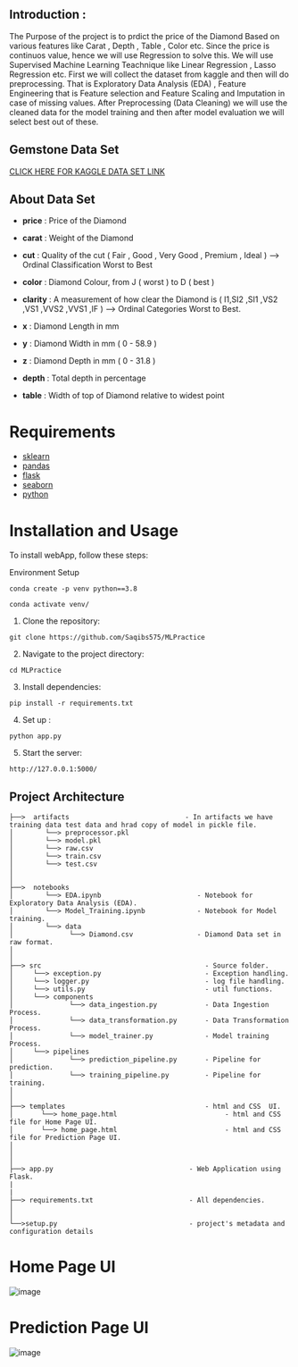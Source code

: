 ## Introduction :
The Purpose of the project is to prdict the price of the Diamond Based on various features like Carat , Depth , Table , Color etc. Since the price is continuos value, hence we will use Regression to solve this. We will use Supervised Machine Learning Teachnique like Linear Regression , Lasso Regression etc. First we will collect the dataset from kaggle and then will do preprocessing. That is Exploratory Data Analysis (EDA) , Feature Engineering that is Feature selection and Feature Scaling and Imputation in case of missing values. After Preprocessing (Data Cleaning) we will use the cleaned data for the model training and then after model evaluation we will select best out of these.
## Gemstone Data Set
[CLICK HERE FOR KAGGLE DATA SET LINK](https://www.kaggle.com/competitions/playground-series-s3e8/data?select=train.csv)

## About Data Set
* **price** : Price of the Diamond

 * **carat** : Weight of the Diamond

 * **cut** : Quality of the cut ( Fair , Good , Very Good , Premium , Ideal ) --> Ordinal Classification Worst to Best

 * **color** : Diamond Colour, from J ( worst ) to D ( best )

 * **clarity** : A measurement of how clear the Diamond is ( I1,SI2 ,SI1 ,VS2 ,VS1 ,VVS2 ,VVS1 ,IF ) --> Ordinal Categories Worst to Best.

 * **x** : Diamond Length in mm

 * **y** : Diamond Width in mm ( 0 - 58.9 )

 * **z** : Diamond Depth in mm ( 0 - 31.8 )

 * **depth** : Total depth in percentage 

 * **table** : Width of top of Diamond relative to widest point

# Requirements
- [sklearn](https://scikit-learn.org/stable/)
- [pandas](https://www.w3schools.com/python/pandas/default.asp)
- [flask](https://flask.palletsprojects.com/en/2.3.x/)
- [seaborn](https://seaborn.pydata.org/)
- [python](https://www.python.org/)

# Installation and Usage

To install webApp, follow these steps:

Environment Setup
```
conda create -p venv python==3.8
```
```
conda activate venv/
```

1. Clone the repository:
```
git clone https://github.com/Saqibs575/MLPractice
```

2. Navigate to the project directory:
```
cd MLPractice
```
3. Install dependencies:
```
pip install -r requirements.txt
```
4. Set up :
```
python app.py
```
5. Start the server:
```
http://127.0.0.1:5000/
```
##  Project Architecture

```
├──>  artifacts                             - In artifacts we have training data test data and hrad copy of model in pickle file.
│        └──> preprocessor.pkl  
│        └──> model.pkl
│        └──> raw.csv
│        └──> train.csv
│        └──> test.csv
│ 
│
├──>  notebooks  
│        └──> EDA.ipynb                        - Notebook for Exploratory Data Analysis (EDA).
│        └──> Model_Training.ipynb             - Notebook for Model training.
│        └──> data 		                         
│              └──> Diamond.csv                - Diamond Data set in raw format.
│
│
├──> src                                         - Source folder.
│     └──> exception.py                          - Exception handling.
│     └──> logger.py                             - log file handling.
│     └──> utils.py                              - util functions.
│     └──> components
│              └──> data_ingestion.py            - Data Ingestion Process.
│              └──> data_transformation.py       - Data Transformation Process.
│              └──> model_trainer.py             - Model training Process.
│     └──> pipelines
│              └──> prediction_pipeline.py       - Pipeline for prediction.
│              └──> training_pipeline.py         - Pipeline for training. 
│
│
├──> templates                                   - html and CSS  UI.
│       └──> home_page.html                           - html and CSS file for Home Page UI.           
│       └──> home_page.html                           - html and CSS file for Prediction Page UI.           
│   
│ 
│ 
├──> app.py                                  - Web Application using Flask.
|			
|						
├──> requirements.txt                        - All dependencies.				
│					
│					
└──>setup.py                                 - project's metadata and configuration details
```



# Home Page UI
![image](https://github.com/Saqibs575/MLPractice/assets/111361057/09168b8f-4542-4ca5-9ca0-54bf6341e8ac)
# Prediction Page UI
![image](https://github.com/Saqibs575/MLPractice/assets/111361057/9ab05ef6-ce86-411f-a6c7-818872b01d83)
